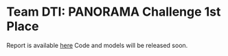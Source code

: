 # Team DTI: PANORAMA Challenge 1st Place

Report is available [here]([https://example.com](https://github.com/han-liu/PDAC_Detection/blob/main/AI_assisted_Early_Detection_of_Pancreatic_Ductal_Adenocarcinoma_on_Contrast_enhanced_CT.pdf)) 
Code and models will be released soon.
